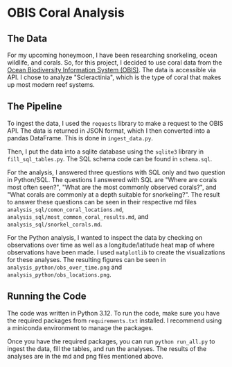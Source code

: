 # OBIS Coral Analysis
## The Data
For my upcoming honeymoon, I have been researching snorkeling, ocean wildlife, and corals. So, for this project, I decided to use
coral data from the [Ocean Biodiversity Information System (OBIS)](https://obis.org/data/access/). The data is accessible via API. I chose to analyze "Scleractinia",
which is the type of coral that makes up most modern reef systems.

## The Pipeline 

To ingest the data, I used the `requests` library to make a request to the OBIS API. 
The data is returned in JSON format, which I then converted into a pandas DataFrame. This is done in `ingest_data.py`.

Then, I put the data into a sqlite database using the `sqlite3` library in `fill_sql_tables.py`. The SQL schema code can be found in `schema.sql`.

For the analysis, I answered three questions with SQL only and two question in Python/SQL. The questions I answered with SQL are 
"Where are corals most often seen?", "What are the most commonly observed corals?", and "What corals are commonly at a depth suitable for snorkeling?".
The result to answer these questions can be seen in their respective md files 
`analysis_sql/comon_coral_locations.md`, `analysis_sql/most_common_coral_results.md`, and `analysis_sql/snorkel_corals.md`.

For the Python analysis, I wanted to inspect the data by checking on observations over time as 
well as a longitude/latitude heat map of where observations have been made. I used `matplotlib` to create the visualizations for these analyses. 
The resulting figures can be seen in `analysis_python/obs_over_time.png` and `analysis_python/obs_locations.png`. 

## Running the Code

The code was written in Python 3.12. To run the code, make sure you have the required packages from `requirements.txt` installed. 
I recommend using a miniconda environment to manage the packages.

Once you have the required packages, you can run `python run_all.py` to ingest the data, fill the tables, and run the analyses.
The results of the analyses are in the md and png files mentioned above.
